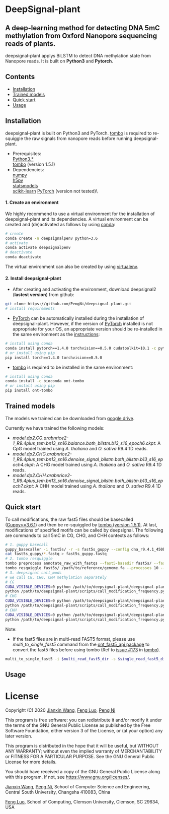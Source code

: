 # DeepSignal-plant


## A deep-learning method for detecting DNA 5mC methylation from Oxford Nanopore sequencing reads of plants.
deepsignal-plant applys BiLSTM to detect DNA methylation state from Nanopore reads. It is
built on **Python3** and **Pytorch**.

## Contents
- [Installation](#Installation)
- [Trained models](#Trained-models)
- [Quick start](#Quick-start)
- [Usage](#Usage)

## Installation
deepsignal-plant is built on Python3 and PyTorch. [tombo](https://github.com/nanoporetech/tombo) is required to re-squiggle the raw signals from nanopore reads before running deepsignal-plant.
   - Prerequisites:\
       [Python3.*](https://www.python.org/)\
       [tombo](https://github.com/nanoporetech/tombo) (version 1.5.1)
   - Dependencies:\
       [numpy](http://www.numpy.org/)\
       [h5py](https://github.com/h5py/h5py)\
       [statsmodels](https://github.com/statsmodels/statsmodels/)\
       [scikit-learn](https://scikit-learn.org/stable/)
       [PyTorch](https://pytorch.org/) (version not tested)\

#### 1. Create an environment
We highly recommend to use a virtual environment for the installation of deepsignal-plant and its dependencies. A virtual environment can be created and (de)activated as follows by using [conda](https://conda.io/docs/):
```bash
# create
conda create -n deepsignalpenv python=3.6
# activate
conda activate deepsignalpenv
# deactivate
conda deactivate
```
The virtual environment can also be created by using [virtualenv](https://github.com/pypa/virtualenv/).

#### 2. Install deepsignal-plant
- After creating and activating the environment, download deepsignal2 (**lastest version**) from github:
```bash
git clone https://github.com/PengNi/deepsignal-plant.git
# install requirements
```

- [PyTorch](https://pytorch.org/) can be automatically installed during the installation of deepsignal-plant. However, if the version of [PyTorch](https://pytorch.org/) installed is not appropriate for your OS, an appropriate version should be re-installed in the same environment as the [instructions](https://pytorch.org/get-started/locally/):
```bash
# install using conda
conda install pytorch==1.4.0 torchvision==0.5.0 cudatoolkit=10.1 -c pytorch
# or install using pip
pip install torch==1.4.0 torchvision==0.5.0
```

- [tombo](https://github.com/nanoporetech/tombo) is required to be installed in the same environment:
```bash
# install using conda
conda install -c bioconda ont-tombo
# or install using pip
pip install ont-tombo
```


## Trained models
The models we trained can be downloaded from [google drive](https://drive.google.com/drive/folders/1BJ3OTFQhGXc20KdKx9QExCvO1st96-zO?usp=sharing).

Currently we have trained the following models:
   * _model.dp2.CG.arabnrice2-1_R9.4plus_tem.bn13_sn16.balance.both_bilstm.b13_s16_epoch6.ckpt_: A CpG model trained using _A. thaliana_ and _O. sativa_ R9.4 1D reads.
   * _model.dp2.CHG.arabnrice2-1_R9.4plus_tem.bn13_sn16.denoise_signal_bilstm.both_bilstm.b13_s16_epoch4.ckpt_: A CHG model trained using _A. thaliana_ and _O. sativa_ R9.4 1D reads.
   * _model.dp2.CHH.arabnrice2-1_R9.4plus_tem.bn13_sn16.denoise_signal_bilstm.both_bilstm.b13_s16_epoch7.ckpt_: A CHH model trained using _A. thaliana_ and _O. sativa_ R9.4 1D reads.


## Quick start
To call modifications, the raw fast5 files should be basecalled ([Guppy>=3.6.1](https://nanoporetech.com/community)) and then be re-squiggled by [tombo (version 1.5.1)](https://github.com/nanoporetech/tombo). At last, modifications of specified motifs can be called by deepsignal. The following are commands to call 5mC in CG, CHG, and CHH contexts as follows:
```bash
# 1. guppy basecall
guppy_basecaller -i fast5s/ -r -s fast5s_guppy --config dna_r9.4.1_450bps_hac_prom.cfg
cat fast5s_guppy/*.fastq > fast5s_guppy.fastq
# 2. tombo resquiggle
tombo preprocess annotate_raw_with_fastqs --fast5-basedir fast5s/ --fastq-filenames fast5s_guppy.fastq --basecall-group Basecall_1D_000 --basecall-subgroup BaseCalled_template --overwrite --processes 10
tombo resquiggle fast5s/ /path/to/reference/genome.fa --processes 10 --corrected-group RawGenomeCorrected_000 --basecall-group Basecall_1D_000 --overwrite
# 3. deepsignal call_mods
# we call CG, CHG, CHH methylation separately
# CG
CUDA_VISIBLE_DEVICES=0 python /path/to/deepsignal-plant/deepsignal-plant/call_modifications.py --input_path fast5s/ --model_path /path/to/CG_model.ckpt --result_file fast5s.CG.call_mods.tsv --corrected_group RawGenomeCorrected_000 --reference_path /path/to/reference/genome.fa --motifs CG --nproc 30 --nproc_gpu 6
python /path/to/deepsignal-plant/scripts/call_modification_frequency.py --input_path fast5s.CG.call_mods.tsv --result_file fast5s.CG.call_mods.frequency.tsv
# CHG
CUDA_VISIBLE_DEVICES=0 python /path/to/deepsignal-plant/deepsignal-plant/call_modifications.py --input_path fast5s/ --model_path /path/to/CHG_model.ckpt --result_file fast5s.CHG.call_mods.tsv --corrected_group RawGenomeCorrected_000 --reference_path /path/to/reference/genome.fa --motifs CHG --nproc 30 --nproc_gpu 6
python /path/to/deepsignal-plant/scripts/call_modification_frequency.py --input_path fast5s.CHG.call_mods.tsv --result_file fast5s.CHG.call_mods.frequency.tsv
# CHH
CUDA_VISIBLE_DEVICES=0 python /path/to/deepsignal-plant/deepsignal-plant/call_modifications.py --input_path fast5s/ --model_path /path/to/CHH_model.ckpt --result_file fast5s.CHH.call_mods.tsv --corrected_group RawGenomeCorrected_000 --reference_path /path/to/reference/genome.fa --motifs CHH --nproc 30 --nproc_gpu 6
python /path/to/deepsignal-plant/scripts/call_modification_frequency.py --input_path fast5s.CHH.call_mods.tsv --result_file fast5s.CHH.call_mods.frequency.tsv
```
Note:
- If the fast5 files are in multi-read FAST5 format, please use _multi_to_single_fast5_ command from the [ont_fast5_api package](https://github.com/nanoporetech/ont_fast5_api) to convert the fast5 files before using tombo (Ref to [issue #173](https://github.com/nanoporetech/tombo/issues/173) in [tombo](https://github.com/nanoporetech/tombo)).
```bash
multi_to_single_fast5 -i $multi_read_fast5_dir -s $single_read_fast5_dir -t 30 --recursive
```


## Usage


License
=========
Copyright (C) 2020 [Jianxin Wang](mailto:jxwang@mail.csu.edu.cn), [Feng Luo](mailto:luofeng@clemson.edu), [Peng Ni](mailto:nipeng@csu.edu.cn)

This program is free software: you can redistribute it and/or modify it under the terms of the GNU General Public License as published by the Free Software Foundation, either version 3 of the License, or (at your option) any later version.

This program is distributed in the hope that it will be useful, but WITHOUT ANY WARRANTY; without even the implied warranty of MERCHANTABILITY or FITNESS FOR A PARTICULAR PURPOSE. See the GNU General Public License for more details.

You should have received a copy of the GNU General Public License along with this program. If not, see <https://www.gnu.org/licenses/>.

[Jianxin Wang](mailto:jxwang@mail.csu.edu.cn), [Peng Ni](mailto:nipeng@csu.edu.cn),
School of Computer Science and Engineering, Central South University, Changsha 410083, China

[Feng Luo](mailto:luofeng@clemson.edu), School of Computing, Clemson University, Clemson, SC 29634, USA
